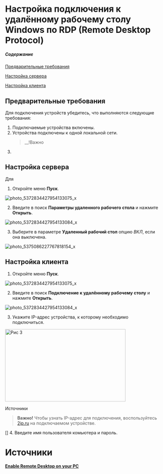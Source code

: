 # Настройка подключения к удалённому рабочему столу Windows по RDP (Remote Desktop Protocol)
##### Содержание
[Предварительные требования](#prerequisites)

[Настройка сервера](#serversettings)

[Настройка клиента](#clientsettings)


<a name="prerequisites"><h2>Предварительные требования</h2></a>

Для подключения устройств убедитесь, что выполняются следующие требования:
1. Подключаемые устройства включены.
2. Устройства подключены к одной локальной сети.
   >__!Важно
4. 
<a name="serversettings"><h2>Настройка сервера</h2></a>

Для
1. Откройте меню __Пуск__.
   
![photo_5372834427954133075_x](https://github.com/user-attachments/assets/c73fd719-8c19-4a6a-bc5d-a48d541a946b) 

2. Введите в поиск __Параметры удаленного рабочего стола__ и нажмите __Открыть__.
   
![photo_5372834427954133084_x](https://github.com/user-attachments/assets/1e49df1a-de47-4465-8e35-6c7d23816b74)
  
3. Выберите в параметре __Удаленный рабочий стол__ опцию _ВКЛ_, если она выключена.

![photo_5375086227767818154_x](https://github.com/user-attachments/assets/7b6e1946-dc35-44d1-bd4a-01bb79514878)

 <a name="clientsettings"><h2>Настройка клиента</h2></a>
 
1. Откройте меню __Пуск__.

![photo_5372834427954133075_x](https://github.com/user-attachments/assets/c73fd719-8c19-4a6a-bc5d-a48d541a946b)

2. Введите в поиск __Подключение к удалённому рабочему столу__ и нажмите __Открыть__.

![photo_5372834427954133084_x](https://github.com/user-attachments/assets/1e49df1a-de47-4465-8e35-6c7d23816b74)

3. Укажите IP-адрес устройства, к которому необходимо подключиться.
   
<img width="392" height="236" alt="Рис 3" src="https://github.com/user-attachments/assets/d7fc6fa8-c701-4126-a8fe-394dfebb5936">

Источники

>__Важно!__ Чтобы узнать IP-адрес для подключения, воспользуйтесь [2ip.ru](https://2ip.ru/) на подключаемом устройстве.

[]
4. Введите имя пользователя комьютера и пароль.

# Источники
[__Enable Remote Desktop on your PC__](https://learn.microsoft.com/en-us/windows-server/remote/remote-desktop-services/remotepc/remote-desktop-allow-access)


